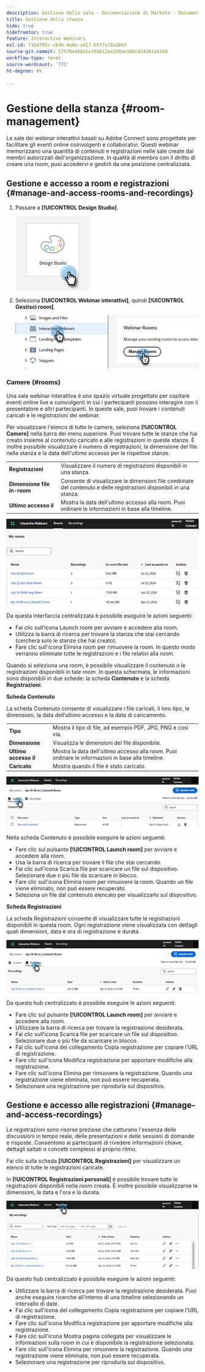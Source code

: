 ```yaml
---
description: Gestione delle sale - Documentazione di Marketo - Documentazione del prodotto
title: Gestione della stanza
hide: true
hidefromtoc: true
feature: Interactive Webinars
exl-id: f164795c-c64b-4e0e-a417-b5f7e18a26b3
source-git-commit: 5757be46841e10ab12ea320ae380c434361a4240
workflow-type: tm+mt
source-wordcount: '771'
ht-degree: 0%

---
```


# Gestione della stanza {#room-management}

Le sale dei webinar interattivi basati su Adobe Connect sono progettate per facilitare gli eventi online coinvolgenti e collaborativi. Questi webinar memorizzano una quantità di contenuti e registrazioni nelle sale create dai membri autorizzati dell&#39;organizzazione. In qualità di membro con il diritto di creare una room, puoi accedervi e gestirli da una posizione centralizzata.

## Gestione e accesso a room e registrazioni {#manage-and-access-rooms-and-recordings}

1. Passare a **[!UICONTROL Design Studio]**.

   ![](assets/room-management-1.png)

1. Seleziona **[!UICONTROL Webinar interattivi]**, quindi **[!UICONTROL Gestisci room]**.

   ![](assets/room-management-2.png)

### Camere {#rooms}

Una sala webinar interattiva è uno spazio virtuale progettato per ospitare eventi online live e coinvolgenti in cui i partecipanti possono interagire con il presentatore e altri partecipanti. In queste sale, puoi trovare i contenuti caricati e le registrazioni dei webinar.

Per visualizzare l&#39;elenco di tutte le camere, seleziona **[!UICONTROL Camere]** nella barra dei menu superiore. Puoi trovare tutte le stanze che hai creato insieme al contenuto caricato e alle registrazioni in queste stanze. È inoltre possibile visualizzare il numero di registrazioni, la dimensione del file nella stanza e la data dell&#39;ultimo accesso per le rispettive stanze.

<table><tbody>
  <tr>
    <td><b>Registrazioni</td>
    <td>Visualizzare il numero di registrazioni disponibili in una stanza.</td>
  </tr>
  <tr>
    <td><b>Dimensione file in-room</td>
    <td>Consente di visualizzare le dimensioni file combinate del contenuto e delle registrazioni disponibili in una stanza.</td>
  </tr>
  <tr>
    <td><b>Ultimo accesso il</td>
    <td>Mostra la data dell'ultimo accesso alla room. Puoi ordinare le informazioni in base alla timeline.</td>
  </tr>
</tbody>
</table>

![](assets/room-management-3.png)

Da questa interfaccia centralizzata è possibile eseguire le azioni seguenti:

* Fai clic sull’icona Launch room per avviare e accedere alla room.
* Utilizza la barra di ricerca per trovare la stanza che stai cercando (cercherà solo le stanze che hai creato).
* Fare clic sull&#39;icona Elimina room per rimuovere la room. In questo modo verranno eliminate tutte le registrazioni e i file relativi alla room.

Quando si seleziona una room, è possibile visualizzare il contenuto o le registrazioni disponibili in tale room. In questa schermata, le informazioni sono disponibili in due schede: la scheda **Contenuto** e la scheda **Registrazioni**.

**Scheda Contenuto**

La scheda Contenuto consente di visualizzare i file caricati, il loro tipo, le dimensioni, la data dell’ultimo accesso e la data di caricamento.

<table><tbody>
  <tr>
    <td><b>Tipo</td>
    <td>Mostra il tipo di file, ad esempio PDF, JPG, PNG e così via.</td>
  </tr>
  <tr>
    <td><b>Dimensione</td>
    <td>Visualizza le dimensioni del file disponibile.</td>
  </tr>
  <tr>
    <td><b>Ultimo accesso il</td>
    <td>Mostra la data dell'ultimo accesso alla room. Puoi ordinare le informazioni in base alla timeline.</td>
  </tr>
  <tr>
    <td><b>Caricato</td>
    <td>Mostra quando il file è stato caricato.</td>
  </tr>
</tbody>
</table>

![](assets/room-management-4.png)

Nella scheda Contenuto è possibile eseguire le azioni seguenti:

* Fare clic sul pulsante **[!UICONTROL Launch room]** per avviare e accedere alla room.
* Usa la barra di ricerca per trovare il file che stai cercando.
* Fai clic sull’icona Scarica file per scaricare un file sul dispositivo. Selezionare due o più file da scaricare in blocco.
* Fare clic sull&#39;icona Elimina room per rimuovere la room. Quando un file viene eliminato, non può essere recuperato.
* Seleziona un file dal contenuto elencato per visualizzarlo sul dispositivo.

**Scheda Registrazioni**

La scheda Registrazioni consente di visualizzare tutte le registrazioni disponibili in questa room. Ogni registrazione viene visualizzata con dettagli quali dimensioni, data e ora di registrazione e durata.

![](assets/room-management-5.png)

Da questo hub centralizzato è possibile eseguire le azioni seguenti:

* Fare clic sul pulsante **[!UICONTROL Launch room]** per avviare e accedere alla room.
* Utilizzare la barra di ricerca per trovare la registrazione desiderata.
* Fai clic sull’icona Scarica file per scaricare un file sul dispositivo. Selezionare due o più file da scaricare in blocco.
* Fai clic sull’icona del collegamento Copia registrazione per copiare l’URL di registrazione.
* Fare clic sull&#39;icona Modifica registrazione per apportare modifiche alla registrazione.
* Fare clic sull&#39;icona Elimina per rimuovere la registrazione. Quando una registrazione viene eliminata, non può essere recuperata.
* Selezionare una registrazione per riprodurla sul dispositivo.

## Gestione e accesso alle registrazioni {#manage-and-access-recordings}

Le registrazioni sono risorse preziose che catturano l&#39;essenza delle discussioni in tempo reale, delle presentazioni e delle sessioni di domande e risposte. Consentono ai partecipanti di rivedere informazioni chiave, dettagli saltati o concetti complessi al proprio ritmo.

Fai clic sulla scheda **[!UICONTROL Registrazioni]** per visualizzare un elenco di tutte le registrazioni caricate.

In **[!UICONTROL Registrazioni personali]** è possibile trovare tutte le registrazioni disponibili nella room creata. È inoltre possibile visualizzarne le dimensioni, la data e l&#39;ora e la durata.

![](assets/room-management-6.png)

Da questo hub centralizzato è possibile eseguire le azioni seguenti:

* Utilizzare la barra di ricerca per trovare la registrazione desiderata. Puoi anche eseguire ricerche all’interno di una timeline selezionando un intervallo di date.
* Fai clic sull’icona del collegamento Copia registrazione per copiare l’URL di registrazione.
* Fare clic sull&#39;icona Modifica registrazione per apportare modifiche alla registrazione.
* Fare clic sull&#39;icona Mostra pagina collegata per visualizzare le informazioni sulla room in cui è disponibile la registrazione selezionata.
* Fare clic sull&#39;icona Elimina per rimuovere la registrazione. Quando una registrazione viene eliminata, non può essere recuperata.
* Selezionare una registrazione per riprodurla sul dispositivo.
